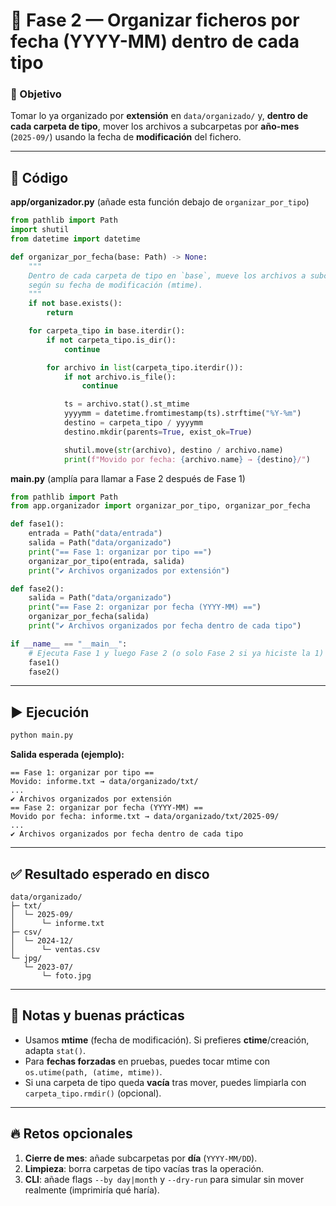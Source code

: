 # 🔹 Fase 2 — Organizar ficheros por **fecha** (YYYY-MM) dentro de cada tipo

### 🎯 Objetivo

Tomar lo ya organizado por **extensión** en `data/organizado/` y, **dentro de cada carpeta de tipo**, mover los archivos a subcarpetas por **año-mes** (`2025-09/`) usando la fecha de **modificación** del fichero.

---

## 🧭 Código

**app/organizador.py** (añade esta función debajo de `organizar_por_tipo`)

```python
from pathlib import Path
import shutil
from datetime import datetime

def organizar_por_fecha(base: Path) -> None:
    """
    Dentro de cada carpeta de tipo en `base`, mueve los archivos a subcarpetas YYYY-MM
    según su fecha de modificación (mtime).
    """
    if not base.exists():
        return

    for carpeta_tipo in base.iterdir():
        if not carpeta_tipo.is_dir():
            continue

        for archivo in list(carpeta_tipo.iterdir()):
            if not archivo.is_file():
                continue

            ts = archivo.stat().st_mtime
            yyyymm = datetime.fromtimestamp(ts).strftime("%Y-%m")
            destino = carpeta_tipo / yyyymm
            destino.mkdir(parents=True, exist_ok=True)

            shutil.move(str(archivo), destino / archivo.name)
            print(f"Movido por fecha: {archivo.name} → {destino}/")
```

**main.py** (amplía para llamar a Fase 2 después de Fase 1)

```python
from pathlib import Path
from app.organizador import organizar_por_tipo, organizar_por_fecha

def fase1():
    entrada = Path("data/entrada")
    salida = Path("data/organizado")
    print("== Fase 1: organizar por tipo ==")
    organizar_por_tipo(entrada, salida)
    print("✔ Archivos organizados por extensión")

def fase2():
    salida = Path("data/organizado")
    print("== Fase 2: organizar por fecha (YYYY-MM) ==")
    organizar_por_fecha(salida)
    print("✔ Archivos organizados por fecha dentro de cada tipo")

if __name__ == "__main__":
    # Ejecuta Fase 1 y luego Fase 2 (o solo Fase 2 si ya hiciste la 1)
    fase1()
    fase2()
```

---

## ▶️ Ejecución

```bash
python main.py
```

**Salida esperada (ejemplo):**

```
== Fase 1: organizar por tipo ==
Movido: informe.txt → data/organizado/txt/
...
✔ Archivos organizados por extensión
== Fase 2: organizar por fecha (YYYY-MM) ==
Movido por fecha: informe.txt → data/organizado/txt/2025-09/
...
✔ Archivos organizados por fecha dentro de cada tipo
```

---

## ✅ Resultado esperado en disco

```
data/organizado/
├─ txt/
│  └─ 2025-09/
│      └─ informe.txt
├─ csv/
│  └─ 2024-12/
│      └─ ventas.csv
└─ jpg/
   └─ 2023-07/
       └─ foto.jpg
```

---

## 🔧 Notas y buenas prácticas

* Usamos **mtime** (fecha de modificación). Si prefieres **ctime**/creación, adapta `stat()`.
* Para **fechas forzadas** en pruebas, puedes tocar mtime con `os.utime(path, (atime, mtime))`.
* Si una carpeta de tipo queda **vacía** tras mover, puedes limpiarla con `carpeta_tipo.rmdir()` (opcional).

---

## 🔥 Retos opcionales

1. **Cierre de mes**: añade subcarpetas por **día** (`YYYY-MM/DD`).
2. **Limpieza**: borra carpetas de tipo vacías tras la operación.
3. **CLI**: añade flags `--by day|month` y `--dry-run` para simular sin mover realmente (imprimiría qué haría).
